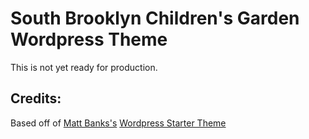 # South Brooklyn Children's Garden Wordpress Theme

This is not yet ready for production.

## Credits:

Based off of [Matt Banks's](http://twitter.com/mattbanks) [Wordpress Starter Theme](https://github.com/mattbanks/WordPress-Starter-Theme)
